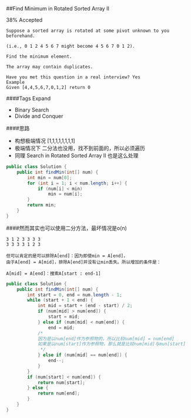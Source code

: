 ##Find Minimum in Rotated Sorted Array II

38% Accepted

	Suppose a sorted array is rotated at some pivot unknown to you beforehand.

	(i.e., 0 1 2 4 5 6 7 might become 4 5 6 7 0 1 2).

	Find the minimum element.

	The array may contain duplicates.

	Have you met this question in a real interview? Yes
	Example
	Given [4,4,5,6,7,0,1,2] return 0

####Tags Expand
- Binary Search
- Divide and Conquer

####思路
- 构想极端情况 [1,1,1,1,1,1,1,1]
- 极端情况下 二分法也没用，找不到前面的，所以必须遍历
- 同理 Search in Rotated Sorted Array II 也是这么处理

```java
public class Solution {
    public int findMin(int[] num) {
        int min = num[0];
        for (int i = 1; i < num.length; i++) {
            if (num[i] < min)
                min = num[i];
        }
        return min;
    }
}
```

####然而其实也可以使用二分方法，最坏情况是o(n)



    3 1 2 3 3 3 3
    3 3 3 3 1 2 3

    但可以肯定的是可以排除A[end]：因为即使min = A[end]，
    由于A[end] = A[mid]，排除A[end]并没有让min丢失。所以增加的条件是：

    A[mid] = A[end]：搜索A[start : end-1]

```java
public class Solution {
    public int findMin(int[] num) {
        int start = 0, end = num.length - 1;
        while (start + 1 < end) {
            int mid = start + (end - start) / 2;
            if (num[mid] > num[end]) {
                start = mid;
            } else if (num[mid] < num[end]) {
                end = mid;
            /*
            因为是以num[end]作为参照物的，所以比较num[mid] = num[end]
            如果是以num[start]作为参照物，那么就是比较num[mid]与mun[start]
             */
            } else if (num[mid] == num[end]) {
                end--;
            }
        }
        if (num[start] < num[end]) {
            return num[start];
        } else {
            return num[end];
        }
    }
}
```
